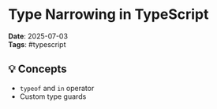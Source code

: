 # Type Narrowing in TypeScript

**Date**: 2025-07-03  
**Tags**: #typescript

## 💡 Concepts

- `typeof` and `in` operator
- Custom type guards
